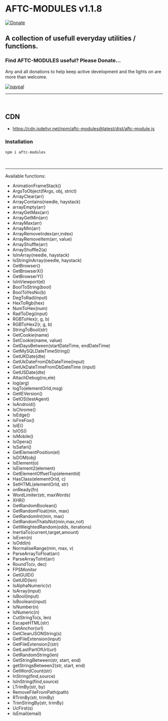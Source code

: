 # <b>AFTC-MODULES v1.1.8</b>
[![Donate](https://img.shields.io/badge/Donate-PayPal-green.svg)](https://www.paypal.com/cgi-bin/webscr?cmd=_donations&business=Darcey%2eLloyd%40gmail%2ecom&lc=GB&item_name=Darcey%20Lloyd%20Developer%20Donation&currency_code=GBP&bn=PP%2dDonationsBF%3abtn_donateCC_LG%2egif%3aNonHosted)

## A collection of usefull everyday utilities / functions.


<h3><b>Find AFTC-MODULES useful? Please Donate...</b></h3>
Any and all donations to help keep active development and the lights on are more than welcome.

[![paypal](https://www.paypalobjects.com/en_GB/i/btn/btn_donate_LG.gif)](https://www.paypal.com/cgi-bin/webscr?cmd=_donations&business=Darcey%2eLloyd%40gmail%2ecom&lc=GB&item_name=Darcey%20Lloyd%20Developer%20Donation&currency_code=GBP&bn=PP%2dDonationsBF%3abtn_donateCC_LG%2egif%3aNonHosted)


 <hr>
 <br>




## CDN

- https://cdn.jsdelivr.net/npm/aftc-modules@latest/dist/aftc-module.js






### <b>Installation</b>
```
npm i aftc-modules
```
<br>
<hr>

Available functions:
 - AnimationFrameStack()
 - ArgsToObject(fArgs, obj, strict)
 - ArrayClear(arr)
 - ArrayContains(needle, haystack)
 - arrayEmpty(arr)
 - ArrayGetMax(arr)
 - ArrayGetMin(arr)
 - ArrayMax(arr)
 - ArrayMin(arr)
 - ArrayRemoveIndex(arr,index)
 - ArrayRemoveItem(arr, value)
 - ArrayShuffle(arr)
 - ArrayShuffle2(a)
 - IsInArray(needle, haystack)
 - IsStringInArray(needle, haystack)
 - GetBrowser()
 - GetBrowserX()
 - GetBrowserY()
 - IsInViewport(el)
 - BoolToString(bool)
 - BoolToYesNo(b)
 - DegToRad(input)
 - HexToRgb(hex)
 - NumToHex(num)
 - RadToDeg(input)
 - RGBToHex(r, g, b)
 - RGBToHex2(r, g, b)
 - StringToBool(str)
 - GetCookie(name)
 - SetCookie(name, value)
 - GetDaysBetween(startDateTime, endDateTime)
 - GetMySQLDateTimeString()
 - GetUKDate(dte)
 - GetUkDateFromDbDateTime(input)
 - GetUkDateTimeFromDbDateTime (input)
 - GetUSDate(dte)
 - AttachDebug(no,ele)
 - log(arg)
 - logTo(elementOrId,msg)
 - GetIEVersion()
 - GetOS(testAgent)
 - IsAndroid()
 - IsChrome()
 - IsEdge()
 - IsFireFox()
 - IsIE()
 - IsIOS()
 - IsMobile()
 - IsOpera()
 - IsSafari()
 - GetElementPosition(el)
 - IsDOM(obj)
 - IsElement(o)
 - IsElement2(element)
 - GetElementOffsetTop(elementId)
 - HasClass(elementOrId, c)
 - SetHTML(elementOrId, str)
 - onReady(fn)
 - WordLimiter(str, maxWords)
 - XHR()
 - GetRandomBoolean()
 - GetRandomFloat(min, max)
 - GetRandomInt(min, max)
 - GetRandomThatsNot(min,max,not)
 - GetWeightedRandom(odds, iterations)
 - InertiaTo(current,target,amount)
 - IsEven(n)
 - IsOdd(n)
 - NormaliseRange(min, max, v)
 - ParseArrayToFloat(arr)
 - ParseArrayToInt(arr)
 - RoundTo(v, dec)
 - FPSMonitor
 - GetGUID()
 - GetUID(len)
 - IsAlphaNumeric(v)
 - IsArray(input)
 - IsBool(input)
 - IsBoolean(input)
 - IsNumber(n)
 - IsNumeric(n)
 - CutStringTo(s, len)
 - EscapeHTML(str)
 - GetAnchor(url)
 - GetCleanJSONString(s)
 - GetFileExtension(input)
 - GetFileExtension2(str)
 - GetLastPartOfUrl(url)
 - GetRandomString(len)
 - GetStringBetween(str, start, end)
 - getStringsBetween2(str, start, end)
 - GetWordCount(str)
 - InString(find,source)
 - IsInString(find,source)
 - LTrimBy(str, by)
 - RemoveFileFromPath(path)
 - RTrimBy(str, trimBy)
 - TrimStringBy(str, trimBy)
 - UcFirst(s)
 - IsEmail(email)
